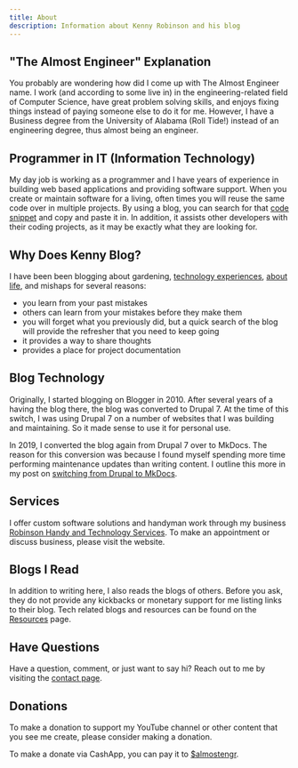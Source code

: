 ```yaml
---
title: About
description: Information about Kenny Robinson and his blog
---
```


## "The Almost Engineer" Explanation

You probably are wondering how did I come up with
The Almost Engineer name. I work (and according to some live in) in the engineering-related field
of Computer Science, have great problem solving skills, and enjoys fixing things instead of paying
someone else to do it for me. However, I have a Business degree from the University of Alabama
(Roll Tide!) instead of an engineering degree, thus almost being an engineer.

## Programmer in IT (Information Technology)

My day job is working as a programmer and I have years of experience in building web based
applications and providing software support. When you create or maintain software for a living,
often times you will reuse the same code over in multiple projects. By using a blog, you can search for
that [code snippet](/blog/2020.08.25-select-list-of-times)
and copy and paste it in. In addition, it assists other developers with their coding
projects, as it may be exactly what they are looking for.

## Why Does Kenny Blog?

I have been been blogging  about gardening, [technology experiences](/blog), 
[about life](/blog), and mishaps for several reasons:

* you learn from your past mistakes
* others can learn from your mistakes before they make them
* you will forget what you previously did, but a quick search of the blog will provide the refresher that you need to keep going
* it provides a way to share thoughts
* provides a place for project documentation

## Blog Technology

Originally, I started blogging on Blogger in 2010.
After several years of a having the blog there, the blog was converted to
Drupal 7. At the time of this switch, I was using Drupal 7 on a number
of websites that I was building and maintaining. So it made sense to use
it for personal use.

In 2019, I converted the blog again from Drupal 7 over to MkDocs. The reason
for this conversion was because I found myself spending more time performing
maintenance updates than writing content. I outline this more in my post on
[switching from Drupal to MkDocs](/blog/2019.12.21-switched-blog-from-drupal-to-mkdocs).

## Services

I offer custom software solutions and handyman work through my business
<a href="https://rhtservices.net" target="_blank">Robinson Handy and Technology Services</a>. To
make an appointment or discuss business, please visit the website.

## Blogs I Read

In addition to writing here, I also reads the blogs of others.
Before you ask, they do not provide any kickbacks or monetary support for me listing links to their blog.
Tech related blogs and resources can be found on the [Resources](/resources) page.

## Have Questions

Have a question, comment, or just want to say hi? Reach out to me by visiting the 
[contact page](/contact).

## Donations

To make a donation to support my YouTube channel or other content that you see me create,
please consider making a donation.

To make a donate via CashApp, you can pay it to
<a href="https://cash.app/$almostengr" target="_blank">$almostengr</a>.
